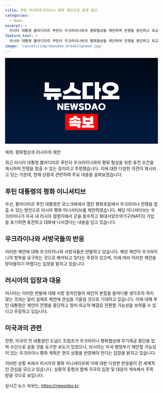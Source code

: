 ```yaml
---
title: 푸틴 러시아우크라이나 평화 제안으로 분쟁 중단
categories:
  - News
excerpt: >
  러시아 대통령 블라디미르 푸틴이 우크라이나와의 평화협상을 제안하며 전쟁을 중단하고 외교적 해결로 나아갈 가능성을 강조했다. 푸틴은 우크라이나가 러시아 점령지 철수와 NATO 가입 포기를 조건으로 한 휴전을 제안했고, 이에 대한 강한 반발과 함께 미국 전 대통령 트럼프가 우크라이나에 거부시 무기제공 중단을 검토하고 있는 보도 또한 논의되고 있다.러시아는 미국의 평화 계획을 기대하며, 푸틴 대통령은 협상에 열려있다고 밝혔다.
feature_text: >
  러시아 대통령 블라디미르 푸틴이 우크라이나와의 평화협상을 제안하며 전쟁을 중단하고 외교적 해결로 나아갈 가능성을 강조했다. 푸틴은 우크라이나가 러시아 점령지 철수와 NATO 가입 포기를 조건으로 한 휴전을 제안했고, 이에 대한 강한 반발과 함께 미국 전 대통령 트럼프가 우크라이나에 거부시 무기제공 중단을 검토하고 있는 보도 또한 논의되고 있다.러시아는 미국의 평화 계획을 기대하며, 푸틴 대통령은 협상에 열려있다고 밝혔다.
image: '/assets/img/newsdao_breakingnews.jpg'
---
```


<p><img src="/assets/img/newsdao_breakingnews.jpg" alt="koreaapp 속보" /></p>

<p>제목: 평화협상과 러시아의 제안</p>

<p data-ke-size="size16">최근 러시아 대통령 블라디미르 푸틴이 우크라이나와의 평화 협상을 위한 휴전 조건을 제시하며 전쟁을 멈출 수 있는 길이라고 주장했습니다. 이에 대한 다양한 의견이 제시되고 있는 가운데, 현재 상황과 관련하여 주요 내용을 살펴보겠습니다.</p>

<h2 data-ke-size="size26">푸틴 대통령의 평화 이니셔티브</h2>

<p>우선, 블라디미르 푸틴 대통령은 모스크바에서 열린 평화포럼에서 우크라이나 전쟁을 멈출 수 있는 방안으로 러시아 평화 이니셔티브를 제안하였습니다. 해당 이니셔티브는 우크라이나가 자국 내 러시아 점령지에서 군을 철수하고 북대서양조약기구(NATO) 가입을 포기하면 휴전하고 대화에 나서겠다는 내용을 담고 있습니다.</p>

<h2 data-ke-size="size26">우크라이나와 서방국들의 반응</h2>

<p>이러한 제안에 대해 우크라이나와 서방국들은 반발하고 있습니다. 해당 제안이 우크라이나의 항복을 요구하는 것으로 해석되고 있다는 주장이 있으며, 이에 따라 이러한 제안을 받아들이기 어렵다는 입장을 밝히고 있습니다.</p>

<h2 data-ke-size="size26">러시아의 입장과 대응</h2>

<p>러시아는 이러한 반발에 대해 서방 정치인들이 제안의 본질을 들여다볼 생각조차 하지 않는 것과는 달리 실제로 제안에 관심을 기울일 것으로 기대하고 있습니다. 이에 대해 푸틴 대통령은 제안이 전쟁을 중단하고 정치·외교적 해결로 전환할 가능성을 보여줄 수 있다고 주장하고 있습니다.</p>

<h2 data-ke-size="size26">미국과의 관련</h2>

<p>한편, 미국의 전 대통령인 도널드 트럼프가 우크라이나 평화협상에 무기제공 중단을 압박 수단으로 삼을 것을 요구한 보도가 있었으나, 러시아는 미국 행정부가 제안할 가능성이 있는 우크라이나 평화 계획은 현지 상황을 반영해야 한다는 입장을 밝히고 있습니다.</p>

<p>이러한 상황 속에서 러시아의 평화 이니셔티브와 이에 대한 다양한 반응들이 전 세계적인 관심을 모으고 있습니다. 상황의 동향과 함께 각국의 입장 및 대응이 계속해서 주목 받을 것으로 보입니다.</p>
실시간 뉴스 속보는, <a href="https://newsdao.kr" rel="dofollow">https://newsdao.kr</a>


